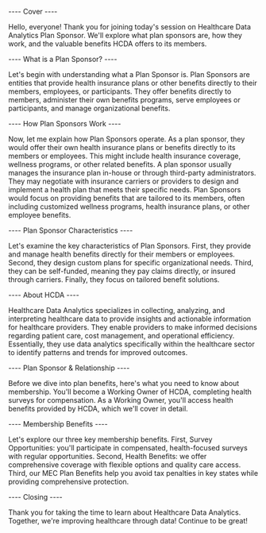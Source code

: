 ---- Cover ----

Hello, everyone! Thank you for joining today's session on Healthcare Data Analytics Plan Sponsor. We'll explore what plan sponsors are, how they work, and the valuable benefits HCDA offers to its members.

---- What is a Plan Sponsor? ----

Let's begin with understanding what a Plan Sponsor is. Plan Sponsors are entities that provide health insurance plans or other benefits directly to their members, employees, or participants. They offer benefits directly to members, administer their own benefits programs, serve employees or participants, and manage organizational benefits.

---- How Plan Sponsors Work ----

Now, let me explain how Plan Sponsors operate. As a plan sponsor, they would offer their own health insurance plans or benefits directly to its members or employees. This might include health insurance coverage, wellness programs, or other related benefits. A plan sponsor usually manages the insurance plan in-house or through third-party administrators. They may negotiate with insurance carriers or providers to design and implement a health plan that meets their specific needs. Plan Sponsors would focus on providing benefits that are tailored to its members, often including customized wellness programs, health insurance plans, or other employee benefits.

---- Plan Sponsor Characteristics ----

Let's examine the key characteristics of Plan Sponsors. First, they provide and manage health benefits directly for their members or employees. Second, they design custom plans for specific organizational needs. Third, they can be self-funded, meaning they pay claims directly, or insured through carriers. Finally, they focus on tailored benefit solutions.

---- About HCDA ----

Healthcare Data Analytics specializes in collecting, analyzing, and interpreting healthcare data to provide insights and actionable information for healthcare providers. They enable providers to make informed decisions regarding patient care, cost management, and operational efficiency. Essentially, they use data analytics specifically within the healthcare sector to identify patterns and trends for improved outcomes.

---- Plan Sponsor & Relationship ----

Before we dive into plan benefits, here's what you need to know about membership. You'll become a Working Owner of HCDA, completing health surveys for compensation. As a Working Owner, you'll access health benefits provided by HCDA, which we'll cover in detail.

---- Membership Benefits ----

Let's explore our three key membership benefits. First, Survey Opportunities: you'll participate in compensated, health-focused surveys with regular opportunities. Second, Health Benefits: we offer comprehensive coverage with flexible options and quality care access. Third, our MEC Plan Benefits help you avoid tax penalties in key states while providing comprehensive protection.

---- Closing ----

Thank you for taking the time to learn about Healthcare Data Analytics. Together, we're improving healthcare through data! Continue to be great!